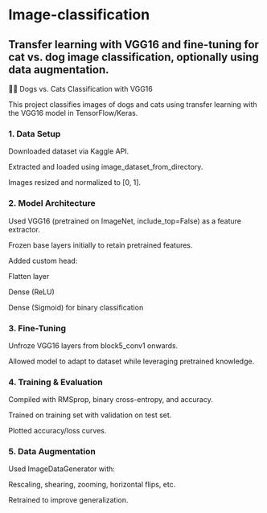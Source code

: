 # Image-classification
## Transfer learning with VGG16 and fine-tuning for cat vs. dog image classification, optionally using data augmentation.

🐶🐱 Dogs vs. Cats Classification with VGG16


This project classifies images of dogs and cats using transfer learning with the VGG16 model in TensorFlow/Keras.

### 1. Data Setup

Downloaded dataset via Kaggle API.

Extracted and loaded using image_dataset_from_directory.

Images resized and normalized to [0, 1].

### 2. Model Architecture

Used VGG16 (pretrained on ImageNet, include_top=False) as a feature extractor.

Frozen base layers initially to retain pretrained features.

Added custom head:

Flatten layer

Dense (ReLU)

Dense (Sigmoid) for binary classification

### 3. Fine-Tuning

Unfroze VGG16 layers from block5_conv1 onwards.

Allowed model to adapt to dataset while leveraging pretrained knowledge.

### 4. Training & Evaluation

Compiled with RMSprop, binary cross-entropy, and accuracy.

Trained on training set with validation on test set.

Plotted accuracy/loss curves.

### 5. Data Augmentation 

Used ImageDataGenerator with:

Rescaling, shearing, zooming, horizontal flips, etc.

Retrained to improve generalization.
